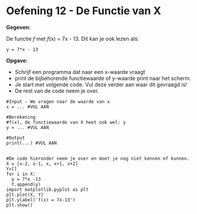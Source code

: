 # Oefening 12 -  De Functie van X 

**Gegeven:**

De functie *f* met *f*(x) = 7x - 13. 
Dit kan je ook lezen als: 
```
y = 7*x - 13
```


**Opgave:**

* Schrijf een programma dat naar een x-waarde vraagt
* print de bijbehorende functiewaarde of y-waarde print naar het scherm.
* Je start met volgende code. Vul deze verder aan waar dit gevraagd is! 
* De rest van de code neem je over. 

```
#Input - We vragen naar de waarde van x
x = ... #VUL AAN

#Berekening
#f(x), de functiewaarde van X heet ook wel: y
y = ... #VUL AAN

#Output
print(...) #VUL AAN


#De code hieronder neem je over en moet je nog niet kennen of kunnen. 
X = [x-2, x-1, x, x+1, x+2]
Y=[]
for i in X: 
  y = 7*x -13 
  Y.append(y)
import matplotlib.pyplot as plt
plt.plot(X, Y)
plt.ylabel('f(x) = 7x-13')
plt.show()

